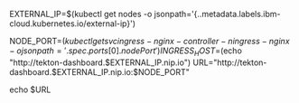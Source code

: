 
EXTERNAL_IP=$(kubectl get nodes -o jsonpath='{..metadata.labels.ibm-cloud\.kubernetes\.io\/external-ip}')

NODE_PORT=$(kubectl get svc ingress-nginx-controller -n ingress-nginx -o jsonpath='{.spec.ports[0].nodePort}')
INGRESS_HOST=$(echo "http://tekton-dashboard.$EXTERNAL_IP.nip.io")
URL="http://tekton-dashboard.$EXTERNAL_IP.nip.io:$NODE_PORT"

echo $URL